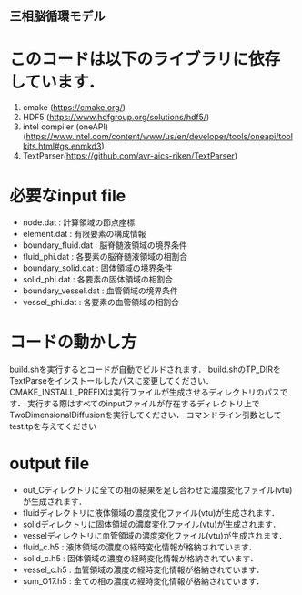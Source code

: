 ## 三相脳循環モデル

# このコードは以下のライブラリに依存しています．
1. cmake (https://cmake.org/)
2. HDF5 (https://www.hdfgroup.org/solutions/hdf5/)
3. intel compiler (oneAPI) (https://www.intel.com/content/www/us/en/developer/tools/oneapi/toolkits.html#gs.enmkd3)
4. TextParser(https://github.com/avr-aics-riken/TextParser)

# 必要なinput file
- node.dat : 計算領域の節点座標
- element.dat : 有限要素の構成情報
- boundary_fluid.dat : 脳脊髄液領域の境界条件
- fluid_phi.dat : 各要素の脳脊髄液領域の相割合
- boundary_solid.dat : 固体領域の境界条件
- solid_phi.dat : 各要素の固体領域の相割合
- boundary_vessel.dat : 血管領域の境界条件
- vessel_phi.dat : 各要素の血管領域の相割合

# コードの動かし方
build.shを実行するとコードが自動でビルドされます．
build.shのTP_DIRをTextParseをインストールしたパスに変更してください．
CMAKE_INSTALL_PREFIXは実行ファイルが生成させるディレクトリのパスです．
実行する際はすべてのinputファイルが存在するディレクトリ上でTwoDimensionalDiffusionを実行してください．
コマンドライン引数としてtest.tpを与えてください

# output file
- out_Cディレクトリに全ての相の結果を足し合わせた濃度変化ファイル(vtu)が生成されます．
- fluidディレクトリに液体領域の濃度変化ファイル(vtu)が生成されます．
- solidディレクトリに固体領域の濃度変化ファイル(vtu)が生成されます．
- vesselディレクトリに血管領域の濃度変化ファイル(vtu)が生成されます．
- fluid_c.h5 : 液体領域の濃度の経時変化情報が格納されています．
- solid_c.h5 : 固体領域の濃度の経時変化情報が格納されています．
- vessel_c.h5 : 血管領域の濃度の経時変化情報が格納されています．
- sum_O17.h5 : 全ての相の濃度の経時変化情報が格納されています．